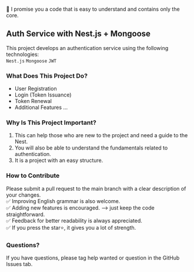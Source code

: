 💬 I promise you a code that is easy to understand and contains only the core.


## Auth Service with Nest.js + Mongoose
This project develops an authentication service using the following technologies:</br>
`Nest.js` `Mongoose` `JWT`


### What Does This Project Do?
- User Registration
- Login (Token Issuance)
- Token Renewal
- Additional Features ...

### Why Is This Project Important?
1. This can help those who are new to the project and need a guide to the Nest.
2. You will also be able to understand the fundamentals related to authentication.
3. It is a project with an easy structure.

### How to Contribute
Please submit a pull request to the main branch with a clear description of your changes.</br>
✅ Improving English grammar is also welcome.</br>
✅ Adding new features is encouraged.
—> just keep the code straightforward.</br>
✅ Feedback for better readability is always appreciated.</br>
✅ If you press the star⭐️, it gives you a lot of strength.

### Questions?
If you have questions, please tag help wanted or question in the GitHub Issues tab.